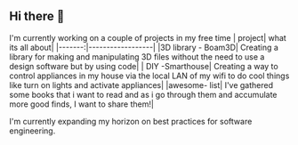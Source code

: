 ## Hi there 👋

I'm currently working on a couple of projects in my free time
| project| what its all about|
|-------:|------------------|
|3D library - Boam3D| Creating a library for making and manipulating 3D files without the need to use a design software but by using code|
| DIY -Smarthouse| Creating a way to control appliances in my house via the local LAN of my wifi to do cool things like turn on lights and activate appliances|
|awesome- list| I've gathered some books that i want to read and as i go through them and accumulate more good finds, I want to share them!|

I'm currently expanding my horizon on best practices for software engineering.

<!--
**wabalubdub/wabalubdub** is a ✨ _special_ ✨ repository because its `README.md` (this file) appears on your GitHub profile.

Here are some ideas to get you started:

- 🔭 I’m currently working on ...
- 🌱 I’m currently learning ...
- 👯 I’m looking to collaborate on ...
- 🤔 I’m looking for help with ...
- 💬 Ask me about ...
- 📫 How to reach me: ...
- 😄 Pronouns: ...
- ⚡ Fun fact: ...
-->
